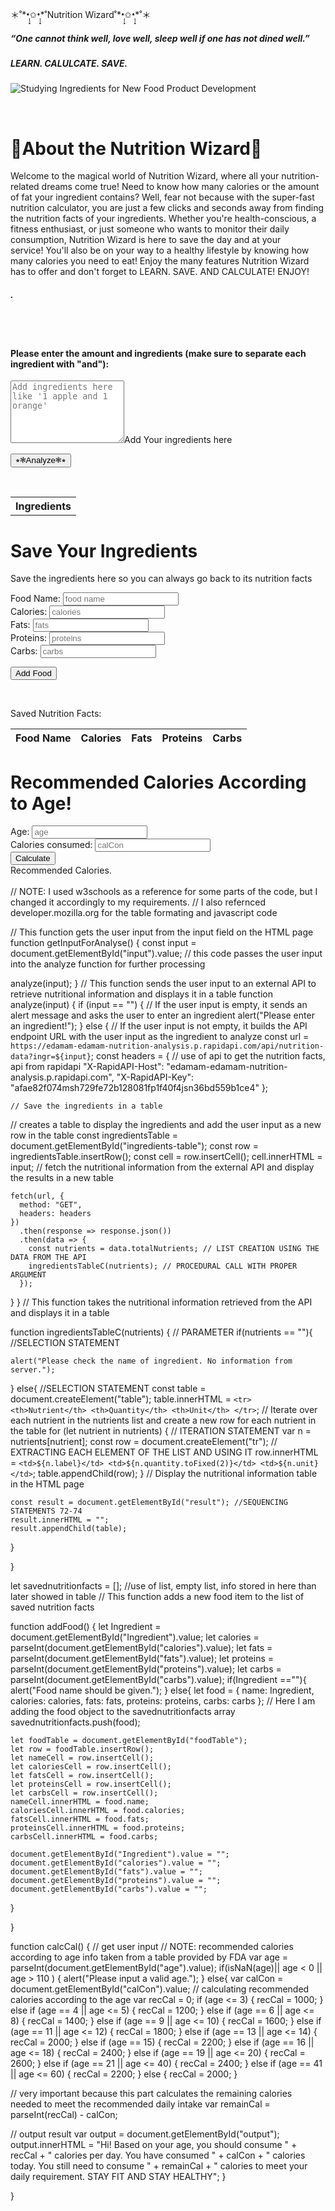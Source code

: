 <!-- NOTE: I used a bootstrap library to make the looks and features of the webpage better -->
<!-- NOTE: I also referenced w3schools and combined bootstrap into it  -->

<html>

<head>

  <link href="https://cdn.jsdelivr.net/npm/bootstrap@5.0.2/dist/css/bootstrap.min.css" rel="stylesheet"
    integrity="sha384-EVSTQN3/azprG1Anm3QDgpJLIm9Nao0Yz1ztcQTwFspd3yD65VohhpuuCOmLASjC" crossorigin="anonymous">
  <script src="script.js"></script>
  <link href="style.css" rel="stylesheet">
  <title>Nutrition Wizard</title>

</head>

<body>
  <div class="container fullDiv">
    <p class="heading1">＊˚*•̩̩͙✩•̩̩͙*˚Nutrition Wizard˚*•̩̩͙✩•̩̩͙*˚＊</p>
    <h5>“One cannot think well, love well, sleep well if one has not dined well.”</h5>
    <h5>LEARN. CALULCATE. SAVE. </h5>

<!-- NOTE: NOT MY IMAGE, I GOT THIS FROM THE SITE: RTI.ORG, SOURCE PROVIDED BELOW 
    source: Studying Ingredients for New Food Product Development. (2022, July 12). RTI. https://www.rti.org/impact/assessing-health-quality-in-food-product-development-->

<img class="img-fluid" src="https://www.rti.org/sites/default/files/impact-hero-images/ia_food_hero.jpg"
      alt="Studying Ingredients for New Food Product Development">
    <div class="container">
      <br>
      <div class="" style="width:100%;">
        <div class="bg-danger" style="width:100%;">
          <h1>🥗About the Nutrition Wizard🥗</h1>
        </div>

<div class="">
<p>Welcome to the magical world of Nutrition Wizard, where all your nutrition-related dreams come true! Need
            to know how many calories or the amount of fat your ingredient contains? Well, fear not because with the
            super-fast nutrition calculator, you are just a few clicks and seconds away from finding the nutrition facts
            of your ingredients. Whether you're health-conscious, a fitness enthusiast, or just someone who wants to
            monitor their daily consumption, Nutrition Wizard is here to save the day and at your service! You'll also
            be on your way to a healthy lifestyle by knowing how many calories you need to eat! Enjoy the many features
            Nutrition Wizard has to offer and don't forget to LEARN. SAVE. AND CALCULATE! ENJOY!


</p>
  </div>

  <footer class="bg-warning">
          <h5>.</h5>
        </footer>
      </div>
    </div>



<br />
    <br />

<div class="position-relative">
      <form id="nutritionform">
        <h4>Please enter the amount and ingredients (make sure to separate each ingredient with "and"):</h4>
        <div class="form-floating">
          <textarea class="form-control" placeholder="Add ingredients here like '1 apple and 1 orange'" id="input"
            style="height: 100px"></textarea><label for="input">Add Your ingredients here</label>
        </div>
      </form>

<button class="btn btn-success position-absolute top-160 start-50 translate-middle"
        onclick="getInputForAnalyse()">⭒❃Analyze❃⭒</button>
    </div>

<div id="result">
    </div>


<br />
    <!-- Add a new table element to hold the ingredients -->
    <table id="ingredients-table">
      <tr>
        <th>Ingredients</th>
      </tr>
    </table>


<!-- Add a div to hold the result of the analysis -->
<div id="result"></div>

<head>
      <title>Save Your Ingredients</title>
      <style>

  </style>
    </head>
    <h1>Save Your Ingredients</h1>
    <p>Save the ingredients here so you can always go back to its nutrition facts </p>

  <div class="input-group mb-3">
      <span class="input-group-text">Food Name:</span>
      <input type="text" class="form-control" id="Ingredient" placeholder="food name" aria-label="Username"
        aria-describedby="basic-addon1">
    </div>
    <div class="input-group mb-3">
      <span class="input-group-text">Calories:</span>
      <input type="text" class="form-control" id="calories" placeholder="calories" aria-label="Username"
        aria-describedby="basic-addon1">
    </div>
    <div class="input-group mb-3">
      <span class="input-group-text">Fats:</span>
      <input type="text" class="form-control" id="fats" placeholder="fats" aria-label="Username"
        aria-describedby="basic-addon1">
    </div>
    <div class="input-group mb-3">
      <span class="input-group-text">Proteins:</span>
      <input type="text" class="form-control" id="proteins" placeholder="proteins" aria-label="Username"
        aria-describedby="basic-addon1">
    </div>
    <div class="input-group mb-3">
      <span class="input-group-text">Carbs:</span>
      <input type="text" class="form-control" id="carbs" placeholder="carbs" aria-label="Username"
        aria-describedby="basic-addon1">

  </div>

  <button class="btn btn-primary mb-3 position-absolute top-160 start-50 translate-middle" onclick="addFood()">Add
      Food</button>


  <br>
    <p class="h2">Saved Nutrition Facts:</p>
    <table id="foodTable" class="table table-striped">
      <thead>
        <tr>
          <th>Food Name</th>
          <th>Calories</th>
          <th>Fats</th>
          <th>Proteins</th>
          <th>Carbs</th>
        </tr>
      </thead>
      <tbody id="foodTable"></tbody>
    </table>


  <head>
      <title></title>

  </head>

  <h1>Recommended Calories According to Age!</h1>
    <div class="input-group mb-3">
      <span class="input-group-text">Age:</span>
      <input type="text" class="form-control" id="age" placeholder="age" aria-label="age"
        aria-describedby="basic-addon1">
    </div>
    <div class="input-group mb-3">
      <span class="input-group-text">Calories consumed:</span>
      <input type="text" class="form-control" id="calCon" placeholder="calCon" aria-label="calCon"
        aria-describedby="basic-addon1">
    </div>
    <button class="btn btn-primary mb-3 position-absolute top-160 start-50 translate-middle"
      onclick="calcCal()">Calculate</button>
    <br>
    <div class="card">
      <div id="output" class="card-body">
        Recommended Calories.
      </div>
    </div>
    <br>
  </div>
</body>

</html>

<scirpt>
// NOTE: I used w3schools as a reference for some parts of the code, but I changed it accordingly to my requirements.
// I also refernced developer.mozilla.org for the table formating and javascript code

// This function gets the user input from the input field on the HTML page 
function getInputForAnalyse() { 
  const input = document.getElementById("input").value;
    // this code passes the user input into the analyze function for further processing


analyze(input);
}
// This function sends the user input to an external API to retrieve nutritional information and displays it in a table
function analyze(input) {
  if (input == "") {
// If the user input is empty, it sends an alert message and asks the user to enter an ingredient
    alert("Please enter an ingredient!");
  }
  else {
  // If the user input is not empty, it builds the API endpoint URL with the user input as the ingredient to analyze
    const url = `https://edamam-edamam-nutrition-analysis.p.rapidapi.com/api/nutrition-data?ingr=${input}`;
    const headers = { 
      // use of api to get the nutrition facts, api from rapidapi
      "X-RapidAPI-Host": "edamam-edamam-nutrition-analysis.p.rapidapi.com",
      "X-RapidAPI-Key": "afae82f074msh729fe72b128081fp1f40f4jsn36bd559b1ce4"
    };

    // Save the ingredients in a table
  // creates a table to display the ingredients and add the user input as a new row in the table
    const ingredientsTable = document.getElementById("ingredients-table");
    const row = ingredientsTable.insertRow();
    const cell = row.insertCell();
    cell.innerHTML = input;
// fetch the nutritional information from the external API and display the results in a new table

    fetch(url, {
      method: "GET",
      headers: headers
    })
      .then(response => response.json())
      .then(data => {
        const nutrients = data.totalNutrients; // LIST CREATION USING THE DATA FROM THE API
        ingredientsTableC(nutrients); // PROCEDURAL CALL WITH PROPER ARGUMENT
      });
  }
}
// This function takes the nutritional information retrieved from the API and displays it in a table

function ingredientsTableC(nutrients) {  //  PARAMETER
  if(nutrients == ""){ //SELECTION STATEMENT
  
    alert("Please check the name of ingredient. No information from server.");
  }
  else{ //SELECTION STATEMENT
    const table = document.createElement("table");
        table.innerHTML = `
          <tr>
            <th>Nutrient</th>
            <th>Quantity</th>
            <th>Unit</th>
          </tr>
        `;
    // Iterate over each nutrient in the nutrients list and create a new row for each nutrient in the table
    for (let nutrient in nutrients) { // ITERATION STATEMENT
      var n = nutrients[nutrient];
      const row = document.createElement("tr"); // EXTRACTING EACH ELEMENT OF THE LIST AND USING IT 
      row.innerHTML = `
              <td>${n.label}</td>
              <td>${n.quantity.toFixed(2)}</td>
              <td>${n.unit}</td>
            `;
      table.appendChild(row);
    }
    // Display the nutritional information table in the HTML page

    const result = document.getElementById("result"); //SEQUENCING STATEMENTS 72-74
    result.innerHTML = "";
    result.appendChild(table);
  }
  
}

let savednutritionfacts = []; //use of list, empty list, info stored in here than later showed in table
// This function adds a new food item to the list of saved nutrition facts

function addFood() {
  let Ingredient = document.getElementById("Ingredient").value;
  let calories = parseInt(document.getElementById("calories").value);
  let fats = parseInt(document.getElementById("fats").value);
  let proteins = parseInt(document.getElementById("proteins").value);
  let carbs = parseInt(document.getElementById("carbs").value);
  if(Ingredient ==""){
    alert("Food name should be given.");
  }
  else{
    let food = {
      name: Ingredient,
      calories: calories,
      fats: fats,
      proteins: proteins,
      carbs: carbs
    };
   // Here I am adding the food object to the savednutritionfacts array
    savednutritionfacts.push(food);
  
    let foodTable = document.getElementById("foodTable");
    let row = foodTable.insertRow();
    let nameCell = row.insertCell();
    let caloriesCell = row.insertCell();
    let fatsCell = row.insertCell();
    let proteinsCell = row.insertCell();
    let carbsCell = row.insertCell();
    nameCell.innerHTML = food.name;
    caloriesCell.innerHTML = food.calories;
    fatsCell.innerHTML = food.fats;
    proteinsCell.innerHTML = food.proteins;
    carbsCell.innerHTML = food.carbs;
  
    document.getElementById("Ingredient").value = "";
    document.getElementById("calories").value = "";
    document.getElementById("fats").value = "";
    document.getElementById("proteins").value = "";
    document.getElementById("carbs").value = "";
  }
  
}

function calcCal() {
  // get user input
  // NOTE: recommended calories according to age info taken from a table provided by FDA
  var age = parseInt(document.getElementById("age").value);
  if(isNaN(age)|| age < 0 || age > 110 ) {
    alert("Please input a valid age.");
  }
  else{
    var calCon = document.getElementById("calCon").value;
  // calculating recommended calories according to the age
  var recCal = 0;
  if (age <= 3) {
  recCal = 1000;
} else if (age == 4 || age <= 5) {
  recCal = 1200;
} else if (age == 6 || age <= 8) {
  recCal = 1400;
} else if (age == 9 || age <= 10) {
  recCal = 1600;
} else if (age == 11 || age <= 12) {
  recCal = 1800;
} else if (age == 13 || age <= 14) {
  recCal = 2000;
} else if (age == 15) {
  recCal = 2200;
} else if (age == 16 || age <= 18) {
  recCal = 2400;
} else if (age == 19 || age <= 20) {
  recCal = 2600;
} else if (age == 21 || age <= 40) {
  recCal = 2400;
} else if (age == 41 || age <= 60) {
  recCal = 2200;
} else {
  recCal = 2000;
}

// very important because this part calculates the remaining calories needed to meet the recommended daily intake
  var remainCal = parseInt(recCal) - calCon;

  // output result
  var output = document.getElementById("output");
  output.innerHTML = "Hi! Based on your age, you should consume " + recCal + " calories per day. You have consumed " + calCon + " calories today. You still need to consume " + remainCal + " calories to meet your daily requirement. STAY FIT AND STAY HEALTHY";
  }
  
}

<scirpt/>

